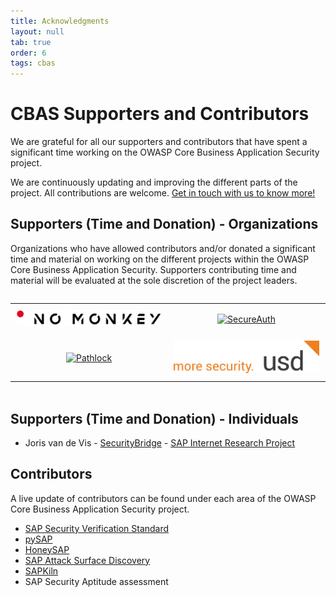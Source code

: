 ```yaml
---
title: Acknowledgments
layout: null
tab: true
order: 6
tags: cbas
---
```

# CBAS Supporters and Contributors

We are grateful for all our supporters and contributors that have spent a significant time working on the OWASP Core Business Application Security project.

We are continuously updating and improving the different parts of the project. All contributions are welcome. [Get in touch with us to know more!](mailto:cbas@advisory.no-monkey.com)

## Supporters (Time and Donation) - Organizations

Organizations who have allowed contributors and/or donated a significant time and material on working on the different projects within the OWASP Core Business Application Security. Supporters contributing time and material will be evaluated at the sole discretion of the project leaders.


<div style="text-align: center;">
  <table style="border: none; display: inline-block;">
    <tr>
      <td style="border: none; padding: 10px;">
        <a href="https://www.no-monkey.com">
          <img src="assets/images/NO_MONKEY.png" width="250" alt="NO MONKEY">
        </a>
      </td>
      <td style="border: none; padding: 10px;">
        <a href="https://www.secureauth.com/labs/">
          <img src="assets/images/secureauth.png" width="250" alt="SecureAuth">
        </a>
      </td>
    </tr>
    <tr>
      <td style="border: none; padding: 10px;">
        <a href="https://pathlock.com/">
          <img src="assets/images/Pathlock_Logo.png" width="250" alt="Pathlock">
        </a>
      </td>
      <td style="border: none; padding: 10px;">
        <a href="https://www.usd.de">
          <img src="assets/images/usd_Logo.png" width="250" alt="usd AG">
        </a>
      </td>
    </tr>
  </table>
</div>


## Supporters (Time and Donation) - Individuals

- Joris van de Vis - [SecurityBridge](https://securitybridge.com/) - [SAP Internet Research Project](https://github.com/NO-MONKEY/CBAS/blob/master/SAP_Internet_Research.md)

## Contributors

A live update of contributors can be found under each area of the OWASP Core Business Application Security project.

- [SAP Security Verification Standard](https://github.com/NO-MONKEY/CBAS-SAP-SecurityMaturityModel/graphs/contributors)
- [pySAP](https://github.com/OWASP/pysap/graphs/contributors)
- [HoneySAP](https://github.com/OWASP/HoneySAP/graphs/contributors)
- [SAP Attack Surface Discovery](https://github.com/SecuritySilverbacks/SAP-AttackSurfaceDiscovery/graphs/contributors)
- [SAPKiln](https://github.com/OWASP/SAPKiln/graphs/contributors)
- SAP Security Aptitude assessment
